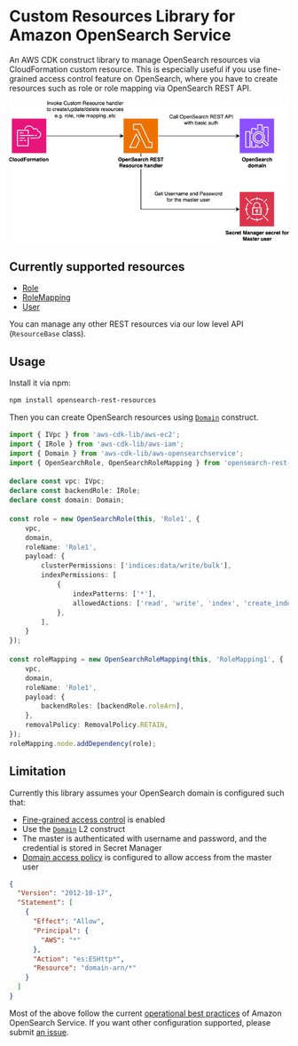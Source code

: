 # Custom Resources Library for Amazon OpenSearch Service

An AWS CDK construct library to manage OpenSearch resources via CloudFormation custom resource. This is especially useful if you use fine-grained access control feature on OpenSearch, where you have to create resources such as role or role mapping via OpenSearch REST API.

![architecture](./imgs/architecture.png)

## Currently supported resources
* [Role](https://opensearch.org/docs/latest/security/access-control/api/#create-role)
* [RoleMapping](https://opensearch.org/docs/latest/security/access-control/api/#create-role-mapping)
* [User](https://opensearch.org/docs/latest/security/access-control/api/#create-role-mapping)

You can manage any other REST resources via our low level API (`ResourceBase` class).

## Usage

Install it via npm:

```sh
npm install opensearch-rest-resources
```

Then you can create OpenSearch resources using [`Domain`](https://docs.aws.amazon.com/cdk/api/v2/docs/aws-cdk-lib.aws_opensearchservice.Domain.html) construct.

```ts
import { IVpc } from 'aws-cdk-lib/aws-ec2';
import { IRole } from 'aws-cdk-lib/aws-iam';
import { Domain } from 'aws-cdk-lib/aws-opensearchservice';
import { OpenSearchRole, OpenSearchRoleMapping } from 'opensearch-rest-resources';

declare const vpc: IVpc;
declare const backendRole: IRole;
declare const domain: Domain;

const role = new OpenSearchRole(this, 'Role1', {
    vpc,
    domain,
    roleName: 'Role1',
    payload: {
        clusterPermissions: ['indices:data/write/bulk'],
        indexPermissions: [
            {
                indexPatterns: ['*'],
                allowedActions: ['read', 'write', 'index', 'create_index'],
            },
        ],
    }
});

const roleMapping = new OpenSearchRoleMapping(this, 'RoleMapping1', {
    vpc,
    domain,
    roleName: 'Role1',
    payload: {
        backendRoles: [backendRole.roleArn],
    },
    removalPolicy: RemovalPolicy.RETAIN,
});
roleMapping.node.addDependency(role);
```

## Limitation
Currently this library assumes your OpenSearch domain is configured such that:

* [Fine-grained access control](https://docs.aws.amazon.com/opensearch-service/latest/developerguide/fgac.html) is enabled
* Use the [`Domain`](https://docs.aws.amazon.com/cdk/api/v2/docs/aws-cdk-lib.aws_opensearchservice.Domain.html) L2 construct
* The master is authenticated with username and password, and the credential is stored in Secret Manager
* [Domain access policy](https://docs.aws.amazon.com/opensearch-service/latest/developerguide/fgac.html#fgac-recommendations) is configured to allow access from the master user

```json
{
  "Version": "2012-10-17",
  "Statement": [
    {
      "Effect": "Allow",
      "Principal": {
        "AWS": "*"
      },
      "Action": "es:ESHttp*",
      "Resource": "domain-arn/*"
    }
  ]
}
```

Most of the above follow the current [operational best practices](https://docs.aws.amazon.com/opensearch-service/latest/developerguide/bp.html) of Amazon OpenSearch Service. If you want other configuration supported, please submit [an issue](https://github.com/tmokmss/opensearch-rest-resources/issues).

